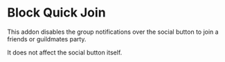 # Block Quick Join

This addon disables the group notifications over the social button to join a friends or guildmates party.

It does not affect the social button itself.